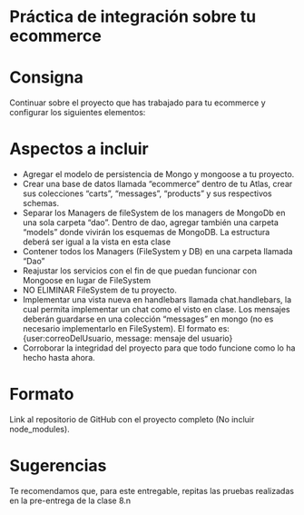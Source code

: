 # Práctica de integración sobre tu ecommerce

# Consigna
Continuar sobre el proyecto que has trabajado para tu ecommerce y configurar los siguientes elementos:

# Aspectos a incluir
- Agregar el modelo de persistencia de Mongo y mongoose a tu proyecto.
- Crear una base de datos llamada “ecommerce” dentro de tu Atlas, crear sus colecciones “carts”, “messages”, “products” y sus respectivos schemas.
- Separar los Managers de fileSystem de los managers de MongoDb en una sola carpeta “dao”. Dentro de dao, agregar también una carpeta “models” donde vivirán los esquemas de MongoDB. La estructura deberá ser igual a la vista en esta clase
- Contener todos los Managers (FileSystem y DB) en una carpeta llamada “Dao”
- Reajustar los servicios con el fin de que puedan funcionar con Mongoose en lugar de FileSystem
- NO ELIMINAR FileSystem de tu proyecto.
- Implementar una vista nueva en handlebars llamada chat.handlebars, la cual permita implementar un chat como el visto en clase. Los mensajes deberán guardarse en una colección “messages” en mongo (no es necesario implementarlo en FileSystem). El formato es:  {user:correoDelUsuario, message: mensaje del usuario}
- Corroborar la integridad del proyecto para que todo funcione como lo ha hecho hasta ahora.

# Formato
Link al repositorio de GitHub con el proyecto completo (No incluir node_modules).

# Sugerencias
Te recomendamos que, para este entregable, repitas las pruebas realizadas en la pre-entrega de la clase 8.n
